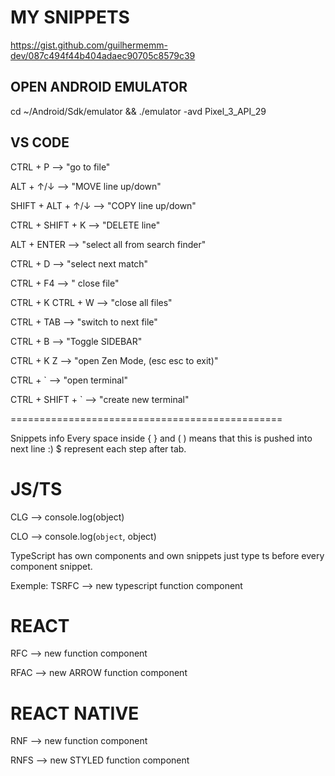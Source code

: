 # MY SNIPPETS
https://gist.github.com/guilhermemm-dev/087c494f44b404adaec90705c8579c39

## OPEN ANDROID EMULATOR

cd ~/Android/Sdk/emulator && ./emulator -avd Pixel_3_API_29

## VS CODE

CTRL + P --> "go to file"

ALT + ↑/↓ --> "MOVE line up/down"

SHIFT + ALT + ↑/↓ --> "COPY line up/down"

CTRL + SHIFT + K --> "DELETE line"

ALT + ENTER --> "select all from search finder"

CTRL + D --> "select next match"

CTRL + F4 --> " close file"

CTRL + K CTRL + W --> "close all files"

CTRL + TAB --> "switch to next file"

CTRL + B --> "Toggle SIDEBAR"

CTRL + K Z --> "open Zen Mode, (esc esc to exit)"

CTRL + ` --> "open terminal"

CTRL + SHIFT + ` --> "create new terminal"

===============================================

Snippets info
Every space inside { } and ( ) means that this is pushed into next line :) $ represent each step after tab.

# JS/TS

CLG --> console.log(object)

CLO --> console.log(`object`, object)

TypeScript has own components and own snippets just type ts before every component snippet.

Exemple: TSRFC --> new typescript function component

# REACT

RFC --> new function component

RFAC --> new ARROW function component

# REACT NATIVE

RNF --> new function component

RNFS --> new STYLED function component
